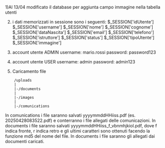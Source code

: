1)Al 13/04 modificato il database per aggiunta campo immagine nella tabella utenti

2) i dati memorizzati in sessione sono i seguenti:
            $_SESSION['idUtente']
            $_SESSION['username']
            $_SESSION['nome']
            $_SESSION['cognome']
            $_SESSION['dataNascita']
            $_SESSION['email']
            $_SESSION['telefono']
            $_SESSION['istruttore']
            $_SESSION['status']
            $_SESSION['tipoUtente']
            $_SESSION['immagine']

3) account utente ADMIN
username: mario.rossi
password: password123

4) account utente USER
username: admin
password: admin123

5) Caricamento file
```
    /uploads
    |
    |-/documents
    |
    |-/images
    |
    |-/comunications
```

In comunications i file saranno salvati yyyymmddHHiiss.pdf (es. 20250428083522.pdf) e conterranno i file allegati delle comunicazioni.
In documents i file saranno salvati yyyymmddHHiiss_f_vbnmhjkiol.pdf, dove f indica fronte, r indica retro e gli ultimi caratteri sono ottenuti facendo la funzione md5 del nome del file. In documents i file saranno gli allegati dai documenti caricati.

